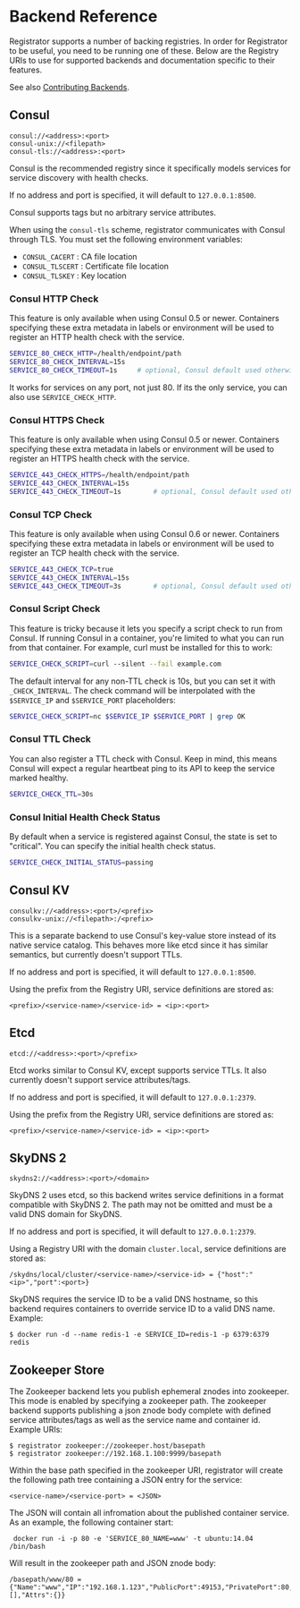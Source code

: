 # Backend Reference

Registrator supports a number of backing registries. In order for Registrator to
be useful, you need to be running one of these. Below are the Registry URIs to
use for supported backends and documentation specific to their features.

See also [Contributing Backends](../dev/backends.md).

## Consul

	consul://<address>:<port>
	consul-unix://<filepath>
	consul-tls://<address>:<port>

Consul is the recommended registry since it specifically models services for
service discovery with health checks.

If no address and port is specified, it will default to `127.0.0.1:8500`.

Consul supports tags but no arbitrary service attributes.

When using the `consul-tls` scheme, registrator communicates with Consul through TLS. You must set the following environment variables:
 * `CONSUL_CACERT` : CA file location
 * `CONSUL_TLSCERT` : Certificate file location
 * `CONSUL_TLSKEY` : Key location

### Consul HTTP Check

This feature is only available when using Consul 0.5 or newer. Containers
specifying these extra metadata in labels or environment will be used to
register an HTTP health check with the service.

```bash
SERVICE_80_CHECK_HTTP=/health/endpoint/path
SERVICE_80_CHECK_INTERVAL=15s
SERVICE_80_CHECK_TIMEOUT=1s		# optional, Consul default used otherwise
```

It works for services on any port, not just 80. If its the only service,
you can also use `SERVICE_CHECK_HTTP`.

### Consul HTTPS Check

This feature is only available when using Consul 0.5 or newer. Containers
specifying these extra metadata in labels or environment will be used to
register an HTTPS health check with the service.

```bash
SERVICE_443_CHECK_HTTPS=/health/endpoint/path
SERVICE_443_CHECK_INTERVAL=15s
SERVICE_443_CHECK_TIMEOUT=1s		# optional, Consul default used otherwise
```

### Consul TCP Check

This feature is only available when using Consul 0.6 or newer. Containers
specifying these extra metadata in labels or environment will be used to
register an TCP health check with the service.

```bash
SERVICE_443_CHECK_TCP=true
SERVICE_443_CHECK_INTERVAL=15s
SERVICE_443_CHECK_TIMEOUT=3s		# optional, Consul default used otherwise
```

### Consul Script Check

This feature is tricky because it lets you specify a script check to run from
Consul. If running Consul in a container, you're limited to what you can run
from that container. For example, curl must be installed for this to work:

```bash
SERVICE_CHECK_SCRIPT=curl --silent --fail example.com
```

The default interval for any non-TTL check is 10s, but you can set it with
`_CHECK_INTERVAL`. The check command will be interpolated with the `$SERVICE_IP`
and `$SERVICE_PORT` placeholders:

```bash
SERVICE_CHECK_SCRIPT=nc $SERVICE_IP $SERVICE_PORT | grep OK
```

### Consul TTL Check

You can also register a TTL check with Consul. Keep in mind, this means Consul
will expect a regular heartbeat ping to its API to keep the service marked
healthy.

```bash
SERVICE_CHECK_TTL=30s
```

### Consul Initial Health Check Status

By default when a service is registered against Consul, the state is set to "critical". You can specify the initial health check status.

```bash
SERVICE_CHECK_INITIAL_STATUS=passing
```

## Consul KV

	consulkv://<address>:<port>/<prefix>
	consulkv-unix://<filepath>:/<prefix>

This is a separate backend to use Consul's key-value store instead of its native
service catalog. This behaves more like etcd since it has similar semantics, but
currently doesn't support TTLs.

If no address and port is specified, it will default to `127.0.0.1:8500`.

Using the prefix from the Registry URI, service definitions are stored as:

	<prefix>/<service-name>/<service-id> = <ip>:<port>

## Etcd

	etcd://<address>:<port>/<prefix>

Etcd works similar to Consul KV, except supports service TTLs. It also currently
doesn't support service attributes/tags.

If no address and port is specified, it will default to `127.0.0.1:2379`.

Using the prefix from the Registry URI, service definitions are stored as:

	<prefix>/<service-name>/<service-id> = <ip>:<port>

## SkyDNS 2

	skydns2://<address>:<port>/<domain>

SkyDNS 2 uses etcd, so this backend writes service definitions in a format compatible with SkyDNS 2.
The path may not be omitted and must be a valid DNS domain for SkyDNS.

If no address and port is specified, it will default to `127.0.0.1:2379`.

Using a Registry URI with the domain `cluster.local`, service definitions are stored as:

	/skydns/local/cluster/<service-name>/<service-id> = {"host":"<ip>","port":<port>}

SkyDNS requires the service ID to be a valid DNS hostname, so this backend requires containers to
override service ID to a valid DNS name. Example:

	$ docker run -d --name redis-1 -e SERVICE_ID=redis-1 -p 6379:6379 redis

## Zookeeper Store

The Zookeeper backend lets you publish ephemeral znodes into zookeeper. This mode is enabled by specifying a zookeeper path.  The zookeeper backend supports publishing a json znode body complete with defined service attributes/tags as well as the service name and container id. Example URIs:

	$ registrator zookeeper://zookeeper.host/basepath
	$ registrator zookeeper://192.168.1.100:9999/basepath

Within the base path specified in the zookeeper URI, registrator will create the following path tree containing a JSON entry for the service:

	<service-name>/<service-port> = <JSON>

The JSON will contain all infromation about the published container service. As an example, the following container start:

     docker run -i -p 80 -e 'SERVICE_80_NAME=www' -t ubuntu:14.04 /bin/bash

Will result in the zookeeper path and JSON znode body:

    /basepath/www/80 = {"Name":"www","IP":"192.168.1.123","PublicPort":49153,"PrivatePort":80,"ContainerID":"9124853ff0d1","Tags":[],"Attrs":{}}
